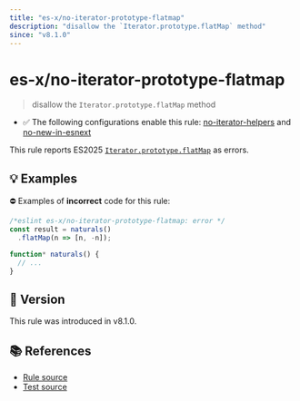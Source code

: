 ```yaml
---
title: "es-x/no-iterator-prototype-flatmap"
description: "disallow the `Iterator.prototype.flatMap` method"
since: "v8.1.0"
---
```


# es-x/no-iterator-prototype-flatmap
> disallow the `Iterator.prototype.flatMap` method

- ✅ The following configurations enable this rule: [no-iterator-helpers] and [no-new-in-esnext]

This rule reports ES2025 [`Iterator.prototype.flatMap`](https://github.com/tc39/proposal-iterator-helpers) as errors.

## 💡 Examples

⛔ Examples of **incorrect** code for this rule:

<eslint-playground type="bad">

```js
/*eslint es-x/no-iterator-prototype-flatmap: error */
const result = naturals()
  .flatMap(n => [n, -n]);

function* naturals() {
  // ...
}
```

</eslint-playground>

## 🚀 Version

This rule was introduced in v8.1.0.

## 📚 References

- [Rule source](https://github.com/eslint-community/eslint-plugin-es-x/blob/master/lib/rules/no-iterator-prototype-flatmap.js)
- [Test source](https://github.com/eslint-community/eslint-plugin-es-x/blob/master/tests/lib/rules/no-iterator-prototype-flatmap.js)

[no-iterator-helpers]: ../configs/index.md#no-iterator-helpers
[no-new-in-esnext]: ../configs/index.md#no-new-in-esnext
